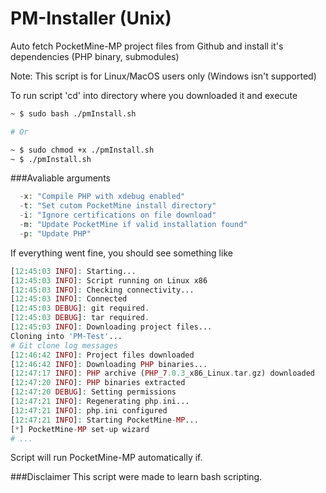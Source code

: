 # PM-Installer (Unix)
Auto fetch PocketMine-MP project files from Github and install it's dependencies (PHP binary, submodules)

Note: This script is for Linux/MacOS users only (Windows isn't supported)

To run script 'cd' into directory where you downloaded it and execute

```sh
~ $ sudo bash ./pmInstall.sh

# Or

~ $ sudo chmod +x ./pmInstall.sh
~ $ ./pmInstall.sh
```

###Avaliable arguments
```php
  -x: "Compile PHP with xdebug enabled"
  -t: "Set cutom PocketMine install directory"
  -i: "Ignore certifications on file download"
  -m: "Update PocketMine if valid installation found"
  -p: "Update PHP"
```

If everything went fine, you should see something like
```php
[12:45:03 INFO]: Starting...
[12:45:03 INFO]: Script running on Linux x86
[12:45:03 INFO]: Checking connectivity...
[12:45:03 INFO]: Connected
[12:45:03 DEBUG]: git required.
[12:45:03 DEBUG]: tar required.
[12:45:03 INFO]: Downloading project files...
Cloning into 'PM-Test'...
# Git clone log messages
[12:46:42 INFO]: Project files downloaded
[12:46:42 INFO]: Downloading PHP binaries...
[12:47:17 INFO]: PHP archive (PHP_7.0.3_x86_Linux.tar.gz) downloaded
[12:47:20 INFO]: PHP binaries extracted
[12:47:20 DEBUG]: Setting permissions
[12:47:21 INFO]: Regenerating php.ini...
[12:47:21 INFO]: php.ini configured
[12:47:21 INFO]: Starting PocketMine-MP...
[*] PocketMine-MP set-up wizard
# ...
```
Script will run PocketMine-MP automatically if.

###Disclaimer
This script were made to learn bash scripting.
